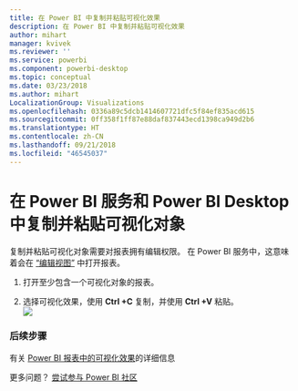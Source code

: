 ```yaml
---
title: 在 Power BI 中复制并粘贴可视化效果
description: 在 Power BI 中复制并粘贴可视化效果
author: mihart
manager: kvivek
ms.reviewer: ''
ms.service: powerbi
ms.component: powerbi-desktop
ms.topic: conceptual
ms.date: 03/23/2018
ms.author: mihart
LocalizationGroup: Visualizations
ms.openlocfilehash: 0336a89c5dcb1414607721dfc5f84ef835acd615
ms.sourcegitcommit: 0ff358f1ff87e88daf837443ecd1398ca949d2b6
ms.translationtype: HT
ms.contentlocale: zh-CN
ms.lasthandoff: 09/21/2018
ms.locfileid: "46545037"
---
```

# <a name="copy-and-paste-a-visualization-in-power-bi-service-and-power-bi-desktop"></a>在 Power BI 服务和 Power BI Desktop 中复制并粘贴可视化对象
复制并粘贴可视化对象需要对报表拥有编辑权限。 在 Power BI 服务中，这意味着会在 [“编辑视图”](../consumer/end-user-reading-view.md) 中打开报表。

1. 打开至少包含一个可视化对象的报表。  

2. 选择可视化效果，使用 **Ctrl +C** 复制，并使用 **Ctrl +V** 粘贴。  
   ![](media/power-bi-visualization-copy-paste/copypasteviznew.gif)

### <a name="next-steps"></a>后续步骤
有关 [Power BI 报表中的可视化效果](power-bi-report-visualizations.md)的详细信息

更多问题？ [尝试参与 Power BI 社区](http://community.powerbi.com/)

